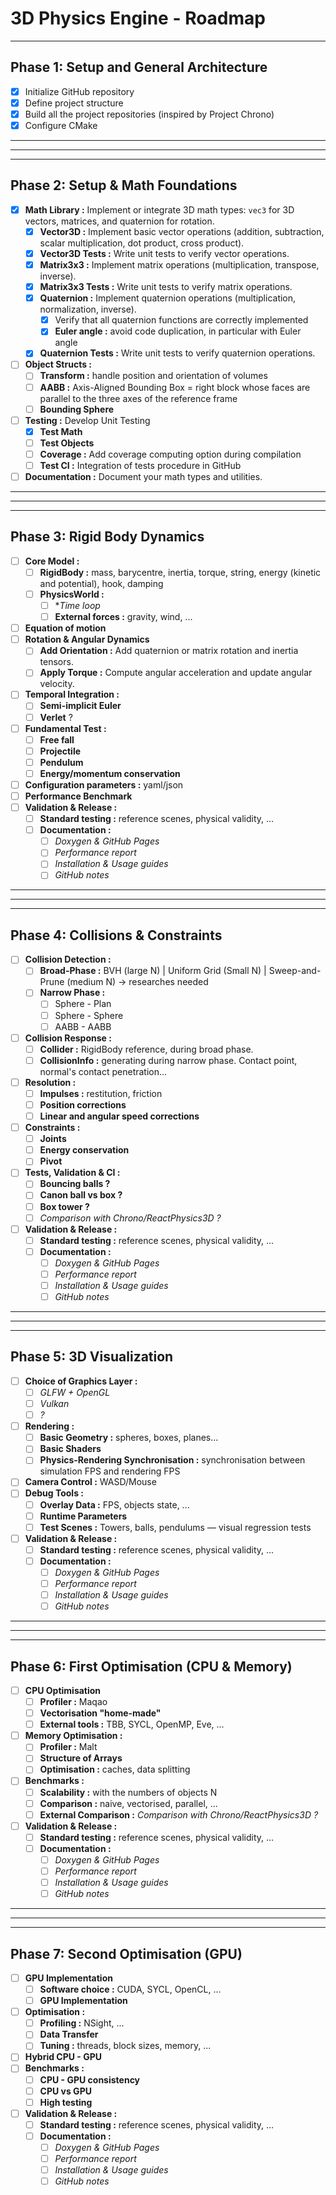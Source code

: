# 3D Physics Engine - Roadmap

---

## Phase 1: Setup and General Architecture

- [x] Initialize GitHub repository
- [x] Define project structure
- [x] Build all the project repositories (inspired by Project Chrono)
- [x] Configure CMake

-----------------------------------------------------------------------------------------------------------
-----------------------------------------------------------------------------------------------------------
-----------------------------------------------------------------------------------------------------------

## Phase 2: Setup & Math Foundations  

- [x] **Math Library :** Implement or integrate 3D math types: `vec3` for 3D vectors, matrices, and quaternion for rotation.  
  - [x] **Vector3D :** Implement basic vector operations (addition, subtraction, scalar multiplication, dot product, cross product).
  - [x] **Vector3D Tests :** Write unit tests to verify vector operations.
  - [x] **Matrix3x3 :** Implement matrix operations (multiplication, transpose, inverse).
  - [x] **Matrix3x3 Tests :** Write unit tests to verify matrix operations.
  - [x] **Quaternion :** Implement quaternion operations (multiplication, normalization, inverse).
    - [x] Verify that all quaternion functions are correctly implemented
    - [x] **Euler angle :** avoid code duplication, in particular with Euler angle
  - [x] **Quaternion Tests :** Write unit tests to verify quaternion operations.
- [ ] **Object Structs :**
  - [ ] **Transform :** handle position and orientation of volumes
  - [ ] **AABB :** Axis-Aligned Bounding Box = right block whose faces are parallel to the three axes of the reference frame
  - [ ] **Bounding Sphere**
- [ ] **Testing :** Develop Unit Testing
  - [x] **Test Math**
  - [ ] **Test Objects**
  - [ ] **Coverage :** Add coverage computing option during compilation
  - [ ] **Test CI :** Integration of tests procedure in GitHub
- [ ] **Documentation :** Document your math types and utilities.

-----------------------------------------------------------------------------------------------------------
-----------------------------------------------------------------------------------------------------------
-----------------------------------------------------------------------------------------------------------

## Phase 3: Rigid Body Dynamics
- [ ] **Core Model :**
  - [ ] **RigidBody :** mass, barycentre, inertia, torque, string, energy (kinetic and potential), hook, damping
  - [ ] **PhysicsWorld :** 
    - [ ] **Time loop* 
    - [ ] **External forces :** gravity, wind, ...
- [ ] **Equation of motion**
- [ ] **Rotation & Angular Dynamics** 
  - [ ] **Add Orientation :** Add quaternion or matrix rotation and inertia tensors.  
  - [ ] **Apply Torque :** Compute angular acceleration and update angular velocity.  
- [ ] **Temporal Integration :** 
  - [ ] **Semi-implicit Euler**
  - [ ] **Verlet** ?
- [ ] **Fundamental Test :** 
  - [ ] **Free fall**
  - [ ] **Projectile**
  - [ ] **Pendulum**
  - [ ] **Energy/momentum conservation**
- [ ] **Configuration parameters :** yaml/json
- [ ] **Performance Benchmark**
- [ ] **Validation & Release :**
  - [ ] **Standard testing :** reference scenes, physical validity, ...
  - [ ] **Documentation :**
    - [ ] *Doxygen & GitHub Pages*
    - [ ] *Performance report*
    - [ ] *Installation & Usage guides*
    - [ ] *GitHub notes*

-----------------------------------------------------------------------------------------------------------
-----------------------------------------------------------------------------------------------------------
-----------------------------------------------------------------------------------------------------------

## Phase 4: Collisions & Constraints
 - [ ] **Collision Detection :**
   - [ ] **Broad-Phase :** BVH (large N) | Uniform Grid (Small N) | Sweep-and-Prune (medium N) -> researches needed
   - [ ] **Narrow Phase :**
     - [ ] Sphere - Plan
     - [ ] Sphere - Sphere
     - [ ] AABB - AABB
 - [ ] **Collision Response :**
   - [ ] **Collider :** RigidBody reference, during broad phase. 
   - [ ] **CollisionInfo :** generating during narrow phase. Contact point, normal's contact penetration...
 - [ ] **Resolution :**
   - [ ] **Impulses :** restitution, friction
   - [ ] **Position corrections**
   - [ ] **Linear and angular speed corrections**
 - [ ] **Constraints :**
   - [ ] **Joints**
   - [ ] **Energy conservation**
   - [ ] **Pivot**
 - [ ] **Tests, Validation & CI :**
   - [ ] **Bouncing balls ?**
   - [ ] **Canon ball vs box ?**
   - [ ] **Box tower ?**
   - [ ] **Comparison with Chrono/ReactPhysics3D* ?*
- [ ] **Validation & Release :**
  - [ ] **Standard testing :** reference scenes, physical validity, ...
  - [ ] **Documentation :**
    - [ ] *Doxygen & GitHub Pages*
    - [ ] *Performance report*
    - [ ] *Installation & Usage guides*
    - [ ] *GitHub notes*

-----------------------------------------------------------------------------------------------------------
-----------------------------------------------------------------------------------------------------------
-----------------------------------------------------------------------------------------------------------

## Phase 5: 3D Visualization
 - [ ] **Choice of Graphics Layer :**
   - [ ] *GLFW + OpenGL*
   - [ ] *Vulkan*
   - [ ] *?*
 - [ ] **Rendering :**
   - [ ] **Basic Geometry :** spheres, boxes, planes...
   - [ ] **Basic Shaders**
   - [ ] **Physics-Rendering Synchronisation :** synchronisation between simulation FPS and rendering FPS
 - [ ] **Camera Control :** WASD/Mouse
 - [ ] **Debug Tools :**
   - [ ] **Overlay Data :** FPS, objects state, ...
   - [ ] **Runtime Parameters**
   - [ ] **Test Scenes :** Towers, balls, pendulums — visual regression tests
- [ ] **Validation & Release :**
  - [ ] **Standard testing :** reference scenes, physical validity, ...
  - [ ] **Documentation :**
    - [ ] *Doxygen & GitHub Pages*
    - [ ] *Performance report*
    - [ ] *Installation & Usage guides*
    - [ ] *GitHub notes*

-----------------------------------------------------------------------------------------------------------
-----------------------------------------------------------------------------------------------------------
-----------------------------------------------------------------------------------------------------------

## Phase 6: First Optimisation (CPU & Memory)
 - [ ] **CPU Optimisation**
   - [ ] **Profiler :** Maqao
   - [ ] **Vectorisation "home-made"**
   - [ ] **External tools :** TBB, SYCL, OpenMP, Eve, ...
 - [ ] **Memory Optimisation :**
   - [ ] **Profiler :** Malt    
   - [ ] **Structure of Arrays**
   - [ ] **Optimisation :** caches, data splitting
 - [ ] **Benchmarks :**
   - [ ] **Scalability :** with the numbers of objects N
   - [ ] **Comparison :** naive, vectorised, parallel, ...
   - [ ] **External Comparison :** **Comparison with Chrono/ReactPhysics3D* ?*
- [ ] **Validation & Release :**
  - [ ] **Standard testing :** reference scenes, physical validity, ...
  - [ ] **Documentation :**
    - [ ] *Doxygen & GitHub Pages*
    - [ ] *Performance report*
    - [ ] *Installation & Usage guides*
    - [ ] *GitHub notes*

-----------------------------------------------------------------------------------------------------------
-----------------------------------------------------------------------------------------------------------
-----------------------------------------------------------------------------------------------------------

## Phase 7: Second Optimisation (GPU)   
 - [ ] **GPU Implementation** 
   - [ ] **Software choice :** CUDA, SYCL, OpenCL,  ...
   - [ ] **GPU Implementation**
 - [ ] **Optimisation :**
   - [ ] **Profiling :** NSight, ...
   - [ ] **Data Transfer**
   - [ ] **Tuning :** threads, block sizes, memory, ...
 - [ ] **Hybrid CPU - GPU**
 - [ ] **Benchmarks :**
   - [ ] **CPU - GPU consistency**
   - [ ] **CPU vs GPU**
   - [ ] **High testing**
- [ ] **Validation & Release :**
  - [ ] **Standard testing :** reference scenes, physical validity, ...
  - [ ] **Documentation :**
    - [ ] *Doxygen & GitHub Pages*
    - [ ] *Performance report*
    - [ ] *Installation & Usage guides*
    - [ ] *GitHub notes*
